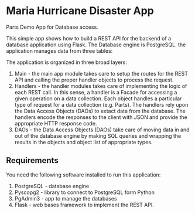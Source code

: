 # Maria Hurricane Disaster App
Parts Demo App for Database access.

This simple app shows how to build a REST API for the backend of a database application using Flask. The Database engine is PostgreSQL. the application manages data from three tables:


The application is organized in three broad layers:
1. Main - the main app module takes care to setup the routes for the REST API and calling the proper handler objects to process the request.
2. Handlers - the handler modules takes care of implementing the logic of each REST call. In this sense, a handler is a Facade for accessing a given operation on a data collection. Each object handles a particular type of request for a data collection (e.g. Parts). The handlers rely upon the Data Access Objects (DAOs) to extact data from the database. The handlers encode the responses to the client with JSON and provide the appropriate HTTP response code.
3. DAOs - the Data Access Objects (DAOs) take care of moving data in and out of the database engine by making SQL queries and wrapping the results in the objects and object list of appropriate types.

## Requirements
You need the following software installed to run this application:
1. PostgreSQL - database engine
2. Pyscopg2 - library to connect to PostgreSQL form Python
3. PgAdmin3 - app to manage the databases 
4. Flask - web bases framework to implement the REST API.


